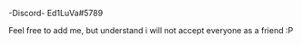  -Discord-
Ed1LuVa#5789

Feel free to add me, but understand i will not accept everyone as a friend :P
